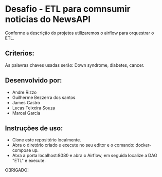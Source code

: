 # Desafio - ETL para comnsumir noticias do NewsAPI
Conforme a descrição do projetos utilizaremos o airflow para orquestrar o ETL.

## Criterios:

As palavras chaves usadas serão: Down syndrome, diabetes, cancer. 

## Desenvolvido por:
* Andre Rizzo
* Guilherme Bezzerra dos santos
* James Castro
* Lucas Teixeira Souza
* Marcel Garcia
 
## Instruções de uso:

 - Clone este repositório localmente.
 - Abra o diretório criado e execute no seu editor e o comando: docker-compose up.
 - Abra a porta localhost:8080 e abra o Airflow, em seguida localize a DAG "ETL" e execute.




OBRIGADO!

